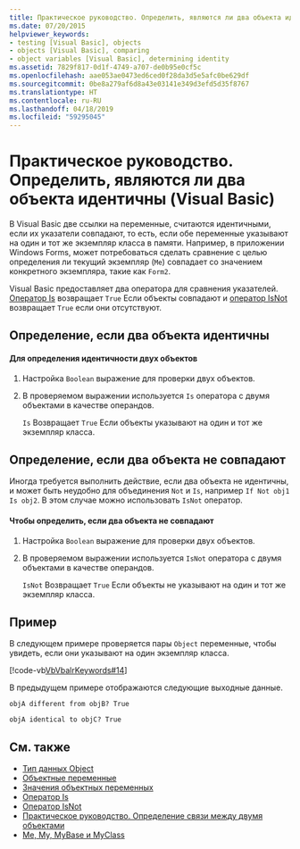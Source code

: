 ```yaml
---
title: Практическое руководство. Определить, являются ли два объекта идентичны (Visual Basic)
ms.date: 07/20/2015
helpviewer_keywords:
- testing [Visual Basic], objects
- objects [Visual Basic], comparing
- object variables [Visual Basic], determining identity
ms.assetid: 7829f817-0d1f-4749-a707-de0b95e0cf5c
ms.openlocfilehash: aae053ae0473ed6ced0f28da3d5e5afc0be629df
ms.sourcegitcommit: 0be8a279af6d8a43e03141e349d3efd5d35f8767
ms.translationtype: HT
ms.contentlocale: ru-RU
ms.lasthandoff: 04/18/2019
ms.locfileid: "59295045"
---
```

# <a name="how-to-determine-whether-two-objects-are-identical-visual-basic"></a>Практическое руководство. Определить, являются ли два объекта идентичны (Visual Basic)
В Visual Basic две ссылки на переменные, считаются идентичными, если их указатели совпадают, то есть, если обе переменные указывают на один и тот же экземпляр класса в памяти. Например, в приложении Windows Forms, может потребоваться сделать сравнение с целью определения ли текущий экземпляр (`Me`) совпадает со значением конкретного экземпляра, такие как `Form2`.  
  
 Visual Basic предоставляет два оператора для сравнения указателей. [Оператор Is](../../../../visual-basic/language-reference/operators/is-operator.md) возвращает `True` Если объекты совпадают и [оператор IsNot](../../../../visual-basic/language-reference/operators/isnot-operator.md) возвращает `True` если они отсутствуют.  
  
## <a name="determining-if-two-objects-are-identical"></a>Определение, если два объекта идентичны  
  
#### <a name="to-determine-if-two-objects-are-identical"></a>Для определения идентичности двух объектов  
  
1. Настройка `Boolean` выражение для проверки двух объектов.  
  
2. В проверяемом выражении используется `Is` оператора с двумя объектами в качестве операндов.  
  
     `Is` Возвращает `True` Если объекты указывают на один и тот же экземпляр класса.  
  
## <a name="determining-if-two-objects-are-not-identical"></a>Определение, если два объекта не совпадают  
 Иногда требуется выполнить действие, если два объекта не идентичны, и может быть неудобно для объединения `Not` и `Is`, например `If Not obj1 Is obj2`. В этом случае можно использовать `IsNot` оператор.  
  
#### <a name="to-determine-if-two-objects-are-not-identical"></a>Чтобы определить, если два объекта не совпадают  
  
1. Настройка `Boolean` выражение для проверки двух объектов.  
  
2. В проверяемом выражении используется `IsNot` оператора с двумя объектами в качестве операндов.  
  
     `IsNot` Возвращает `True` Если объекты не указывают на один и тот же экземпляр класса.  
  
## <a name="example"></a>Пример  
 В следующем примере проверяется пары `Object` переменные, чтобы увидеть, если они указывают на один экземпляр класса.  
  
 [!code-vb[VbVbalrKeywords#14](~/samples/snippets/visualbasic/VS_Snippets_VBCSharp/VbVbalrKeywords/VB/class7.vb#14)]  
  
 В предыдущем примере отображаются следующие выходные данные.  
  
 `objA different from objB? True`  
  
 `objA identical to objC? True`  
  
## <a name="see-also"></a>См. также

- [Тип данных Object](../../../../visual-basic/language-reference/data-types/object-data-type.md)
- [Объектные переменные](../../../../visual-basic/programming-guide/language-features/variables/object-variables.md)
- [Значения объектных переменных](../../../../visual-basic/programming-guide/language-features/variables/object-variable-values.md)
- [Оператор Is](../../../../visual-basic/language-reference/operators/is-operator.md)
- [Оператор IsNot](../../../../visual-basic/language-reference/operators/isnot-operator.md)
- [Практическое руководство. Определение связи между двумя объектами](../../../../visual-basic/programming-guide/language-features/variables/how-to-determine-whether-two-objects-are-related.md)
- [Me, My, MyBase и MyClass](../../../../visual-basic/programming-guide/program-structure/me-my-mybase-and-myclass.md)
